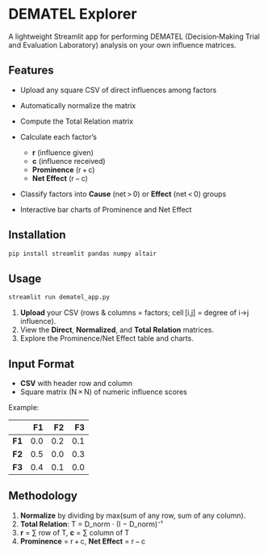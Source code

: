 # DEMATEL Explorer

A lightweight Streamlit app for performing DEMATEL (Decision‑Making Trial and Evaluation Laboratory) analysis on your own influence matrices.

## Features

* Upload any square CSV of direct influences among factors
* Automatically normalize the matrix
* Compute the Total Relation matrix
* Calculate each factor’s

  * **r** (influence given)
  * **c** (influence received)
  * **Prominence** (r + c)
  * **Net Effect** (r − c)
* Classify factors into **Cause** (net > 0) or **Effect** (net < 0) groups
* Interactive bar charts of Prominence and Net Effect

## Installation

```bash
pip install streamlit pandas numpy altair
```

## Usage

```bash
streamlit run dematel_app.py
```

1. **Upload** your CSV (rows & columns = factors; cell \[i,j] = degree of i→j influence).
2. View the **Direct**, **Normalized**, and **Total Relation** matrices.
3. Explore the Prominence/Net Effect table and charts.

## Input Format

* **CSV** with header row and column
* Square matrix (N × N) of numeric influence scores

Example:

|        |  F1 |  F2 |  F3 |
| ------ | --: | --: | --: |
| **F1** | 0.0 | 0.2 | 0.1 |
| **F2** | 0.5 | 0.0 | 0.3 |
| **F3** | 0.4 | 0.1 | 0.0 |

## Methodology

1. **Normalize** by dividing by max(sum of any row, sum of any column).
2. **Total Relation**: T = D\_norm · (I − D\_norm)⁻¹
3. **r** = ∑ row of T, **c** = ∑ column of T
4. **Prominence** = r + c, **Net Effect** = r − c


